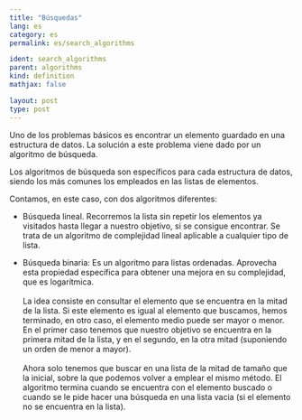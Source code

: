 ```yaml
---
title: "Búsquedas"
lang: es
category: es
permalink: es/search_algorithms

ident: search_algorithms
parent: algorithms
kind: definition
mathjax: false

layout: post
type: post
---
```


Uno de los problemas básicos es encontrar un elemento guardado en una estructura de datos. La solución a este problema viene dado por un algoritmo de búsqueda.

Los algoritmos de búsqueda son específicos para cada estructura de datos, siendo los más comunes los empleados en las listas de elementos.

Contamos, en este caso, con dos algoritmos diferentes:

- Búsqueda lineal. Recorremos la lista sin repetir los elementos ya visitados hasta llegar a nuestro objetivo, si se consigue encontrar. Se trata de un algoritmo de complejidad lineal aplicable a cualquier tipo de lista.

- Búsqueda binaria: Es un algoritmo para listas ordenadas. Aprovecha esta propiedad específica para obtener una mejora en su complejidad, que es logarítmica.<br/><br/>
La idea consiste en consultar el elemento que se encuentra en la mitad de la lista. Si este elemento es igual al elemento que buscamos, hemos terminado, en otro caso, el elemento medio puede ser mayor o menor. En el primer caso tenemos que nuestro objetivo se encuentra en la primera mitad de la lista, y en el segundo, en la otra mitad (suponiendo un orden de menor a mayor).<br/><br/>
Ahora solo tenemos que buscar en una lista de la mitad de tamaño que la inicial, sobre la que podemos volver a emplear el mismo método. El algoritmo termina cuando se encuentra con el elemento buscado o cuando se le pide hacer una búsqueda en una lista vacia (si el elemento no se encuentra en la lista).
